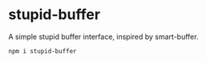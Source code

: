# stupid-buffer
A simple stupid buffer interface, inspired by smart-buffer.

```
npm i stupid-buffer
```
